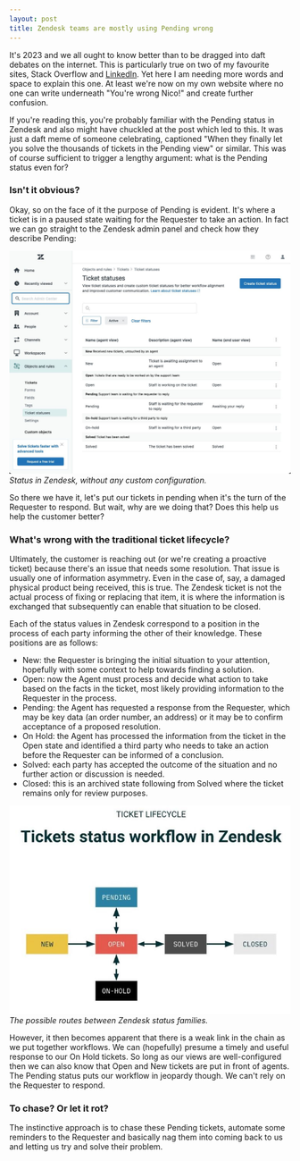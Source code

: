 ```yaml
---
layout: post
title: Zendesk teams are mostly using Pending wrong
---
```


It's 2023 and we all ought to know better than to be dragged into daft debates on the internet. This is particularly true on two of my favourite sites, Stack Overflow and [LinkedIn](https://www.linkedin.com/in/nicoboyce/). Yet here I am needing more words and space to explain this one. At least we're now on my own website where no one can write underneath "You're wrong Nico!" and create further confusion.

If you're reading this, you're probably familiar with the Pending status in Zendesk and also might have chuckled at the post which led to this. It was just a daft meme of someone celebrating, captioned "When they finally let you solve the thousands of tickets in the Pending view" or similar. This was of course sufficient to trigger a lengthy argument: what is the Pending status even for?<!--excerpt-end-->

### Isn't it obvious?

Okay, so on the face of it the purpose of Pending is evident. It's where a ticket is in a paused state waiting for the Requester to take an action. In fact we can go straight to the Zendesk admin panel and check how they describe Pending:

![Zendesk status families.](/public/img/pending.jpeg)
*Status in Zendesk, without any custom configuration.*

So there we have it, let's put our tickets in pending when it's the turn of the Requester to respond. But wait, why are we doing that? Does this help us help the customer better?

### What's wrong with the traditional ticket lifecycle?

Ultimately, the customer is reaching out (or we're creating a proactive ticket) because there's an issue that needs some resolution. That issue is usually one of information asymmetry. Even in the case of, say, a damaged physical product being received, this is true. The Zendesk ticket is not the actual process of fixing or replacing that item, it is where the information is exchanged that subsequently can enable that situation to be closed.

Each of the status values in Zendesk correspond to a position in the process of each party informing the other of their knowledge. These positions are as follows:

* New: the Requester is bringing the initial situation to your attention, hopefully with some context to help towards finding a solution.
* Open: now the Agent must process and decide what action to take based on the facts in the ticket, most likely providing information to the Requester in the process.
* Pending: the Agent has requested a response from the Requester, which may be key data (an order number, an address) or it may be to confirm acceptance of a proposed resolution.
* On Hold: the Agent has processed the information from the ticket in the Open state and identified a third party who needs to take an action before the Requester can be informed of a conclusion.
* Solved: each party has accepted the outcome of the situation and no further action or discussion is needed.
* Closed: this is an archived state following from Solved where the ticket remains only for review purposes.

![Zendesk ticket lifecycle.](/public/img/zendesk-ticket-lifecycle.jpeg)
*The possible routes between Zendesk status families.*

However, it then becomes apparent that there is a weak link in the chain as we put together workflows. We can (hopefully) presume a timely and useful response to our On Hold tickets. So long as our views are well-configured then we can also know that Open and New tickets are put in front of agents. The Pending status puts our workflow in jeopardy though. We can't rely on the Requester to respond.

### To chase? Or let it rot?

The instinctive approach is to chase these Pending tickets, automate some reminders to the Requester and basically nag them into coming back to us and letting us try and solve their problem.

